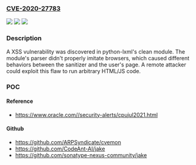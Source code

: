 ### [CVE-2020-27783](https://cve.mitre.org/cgi-bin/cvename.cgi?name=CVE-2020-27783)
![](https://img.shields.io/static/v1?label=Product&message=python-lxml&color=blue)
![](https://img.shields.io/static/v1?label=Version&message=n%2Fa&color=blue)
![](https://img.shields.io/static/v1?label=Vulnerability&message=CWE-79&color=brighgreen)

### Description

A XSS vulnerability was discovered in python-lxml's clean module. The module's parser didn't properly imitate browsers, which caused different behaviors between the sanitizer and the user's page. A remote attacker could exploit this flaw to run arbitrary HTML/JS code.

### POC

#### Reference
- https://www.oracle.com//security-alerts/cpujul2021.html

#### Github
- https://github.com/ARPSyndicate/cvemon
- https://github.com/CodeAnt-AI/jake
- https://github.com/sonatype-nexus-community/jake

